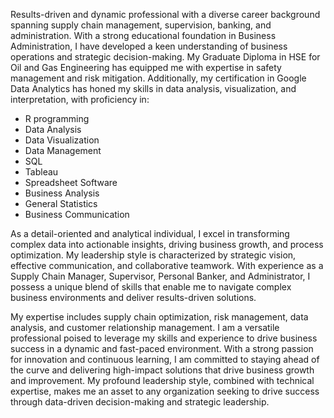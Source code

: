 Results-driven and dynamic professional with a diverse career background spanning supply chain management, supervision, banking, and administration. With a strong educational foundation in Business Administration, I have developed a keen understanding of business operations and strategic decision-making. My Graduate Diploma in HSE for Oil and Gas Engineering has equipped me with expertise in safety management and risk mitigation. Additionally, my certification in Google Data Analytics has honed my skills in data analysis, visualization, and interpretation, with proficiency in:

- R programming
- Data Analysis
- Data Visualization
- Data Management
- SQL
- Tableau
- Spreadsheet Software
- Business Analysis
- General Statistics
- Business Communication

As a detail-oriented and analytical individual, I excel in transforming complex data into actionable insights, driving business growth, and process optimization. My leadership style is characterized by strategic vision, effective communication, and collaborative teamwork. With experience as a Supply Chain Manager, Supervisor, Personal Banker, and Administrator, I possess a unique blend of skills that enable me to navigate complex business environments and deliver results-driven solutions.

My expertise includes supply chain optimization, risk management, data analysis, and customer relationship management. I am a versatile professional poised to leverage my skills and experience to drive business success in a dynamic and fast-paced environment. With a strong passion for innovation and continuous learning, I am committed to staying ahead of the curve and delivering high-impact solutions that drive business growth and improvement. My profound leadership style, combined with technical expertise, makes me an asset to any organization seeking to drive success through data-driven decision-making and strategic leadership.
